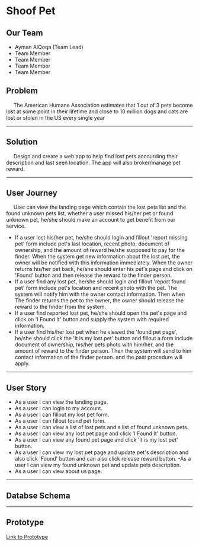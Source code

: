 # **Shoof Pet**

## **Our Team**

- Ayman AlQoqa (Team Lead)
- Team Member
- Team Member
- Team Member
- Team Member

## **Problem**

&nbsp;&nbsp;&nbsp;&nbsp;&nbsp;The American Humane Association estimates that 1 out of 3 pets become lost at some point in their lifetime and close to 10 million dogs and cats are lost or stolen in the US every single year

---

## **Solution**

&nbsp;&nbsp;&nbsp;&nbsp;&nbsp;Design and create a web app to help find lost pets accourding their description and last seen location. The app will also broker/manage pet reward.

---

## **User Journey**

&nbsp;&nbsp;&nbsp;&nbsp;&nbsp;User can view the landing page which contain the lost pets list and the found unknown pets list. whether a user missed his/her pet or found unknown pet, he/she should make an account to get benefit from our service.

- If a user lost his/her pet, he/she should login and fillout 'report missing pet' form include pet's last location, recent photo, document of ownership, and the amount of reward he/she supposed to pay for the finder. When the system get new information about the lost pet, the owner will be notified with this information immediately. When the owner returns his/her pet back, he/she should enter his pet's page and click on 'Found' button and then release the reward to the finder person.
- If a user find any lost pet, he/she should login and fillout 'report found pet' form include pet's location and recent photo with the pet. The system will notify him with the owner contact information. Then when The finder returns the pet to the owner, the owner should release the reward to the finder from the system.
- If a user find reported lost pet, he/she should open the pet's page and click on 'I Found It' button and supply the system with required information.
- If a user find his/her lost pet when he viewed the 'found pet page', he/she should click the 'It is my lost pet' button and fillout a form include document of ownership, his/her pets photo with him/her, and the amount of reward to the finder person. Then the system will send to him contact information of the finder person. and the past procedure will apply.

---

## **User Story**

- As a user I can view the landing page.
- As a user I can login to my account.
- As a user I can fillout my lost pet form.
- As a user I can fillout found pet form.
- As a user I can view a list of lost pets and a list of found unknown pets.
- As a user I can view any lost pet page and click 'I Found It' button.
- As a user I can view any found pet page and click 'It is my lost pet' button.
- As a user I can view my lost pet page and update pet's description and also click 'Found' button and can also click release reward button.
  -As a user I can view my found unknown pet and update pets description.
- As a user I can view about us page.

---

## **Databse Schema**

---

## **Prototype**

[Link to Prototype]()
